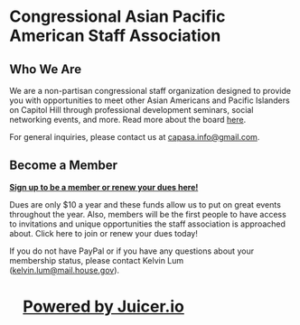 
# Congressional Asian Pacific American Staff Association

## Who We Are

We are a non-partisan congressional staff organization designed to provide you with opportunities to meet other Asian Americans and Pacific Islanders on Capitol Hill through professional development seminars, social networking events, and more. Read more about the board [here](board.html).

For general inquiries, please contact us at [capasa.info@gmail.com](mailto:capasa.info@gmail.com).


## Become a Member

[**Sign up to be a member or renew your dues here!**](https://form.jotform.com/72825217993163)

Dues are only $10 a year and these funds allow us to put on great events throughout the year. Also, members will be the first people to have access to invitations and unique opportunities the staff association is approached about. Click here to join or renew your dues today!

If you do not have PayPal or if you have any questions about your membership status, please contact Kelvin Lum ([kelvin.lum@mail.house.gov](mailto:kelvin.lum@mail.house.gov)). 

<script src="https://assets.juicer.io/embed.js" type="text/javascript"></script>
<link href="https://assets.juicer.io/embed.css" media="all" rel="stylesheet" type="text/css" />
<ul class="juicer-feed" data-feed-id="capasa_dc"><h1 class="referral"><a href="https://www.juicer.io">Powered by Juicer.io</a></h1></ul>
